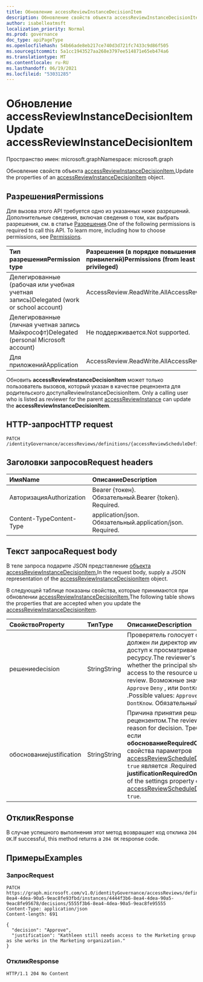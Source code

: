 ```yaml
---
title: Обновление accessReviewInstanceDecisionItem
description: Обновление свойств объекта accessReviewInstanceDecisionItem.
author: isabelleatmsft
localization_priority: Normal
ms.prod: governance
doc_type: apiPageType
ms.openlocfilehash: 54b66ade8eb217ce740d3d721fc7433c9d86f505
ms.sourcegitcommit: 5a1cc1943527aa268e3797ee514871e65eb474a6
ms.translationtype: MT
ms.contentlocale: ru-RU
ms.lasthandoff: 06/19/2021
ms.locfileid: "53031285"
---
```

# <a name="update-accessreviewinstancedecisionitem"></a><span data-ttu-id="fdc4a-103">Обновление accessReviewInstanceDecisionItem</span><span class="sxs-lookup"><span data-stu-id="fdc4a-103">Update accessReviewInstanceDecisionItem</span></span>
<span data-ttu-id="fdc4a-104">Пространство имен: microsoft.graph</span><span class="sxs-lookup"><span data-stu-id="fdc4a-104">Namespace: microsoft.graph</span></span>

<span data-ttu-id="fdc4a-105">Обновление свойств объекта [accessReviewInstanceDecisionItem.](../resources/accessreviewinstancedecisionitem.md)</span><span class="sxs-lookup"><span data-stu-id="fdc4a-105">Update the properties of an [accessReviewInstanceDecisionItem](../resources/accessreviewinstancedecisionitem.md) object.</span></span>


## <a name="permissions"></a><span data-ttu-id="fdc4a-106">Разрешения</span><span class="sxs-lookup"><span data-stu-id="fdc4a-106">Permissions</span></span>
<span data-ttu-id="fdc4a-p101">Для вызова этого API требуется одно из указанных ниже разрешений. Дополнительные сведения, включая сведения о том, как выбрать разрешения, см. в статье [Разрешения](/graph/permissions-reference).</span><span class="sxs-lookup"><span data-stu-id="fdc4a-p101">One of the following permissions is required to call this API. To learn more, including how to choose permissions, see [Permissions](/graph/permissions-reference).</span></span>

|<span data-ttu-id="fdc4a-109">Тип разрешения</span><span class="sxs-lookup"><span data-stu-id="fdc4a-109">Permission type</span></span>|<span data-ttu-id="fdc4a-110">Разрешения (в порядке повышения привилегий)</span><span class="sxs-lookup"><span data-stu-id="fdc4a-110">Permissions (from least to most privileged)</span></span>|
|:---|:---|
|<span data-ttu-id="fdc4a-111">Делегированные (рабочая или учебная учетная запись)</span><span class="sxs-lookup"><span data-stu-id="fdc4a-111">Delegated (work or school account)</span></span>|<span data-ttu-id="fdc4a-112">AccessReview.ReadWrite.All</span><span class="sxs-lookup"><span data-stu-id="fdc4a-112">AccessReview.ReadWrite.All</span></span>|
|<span data-ttu-id="fdc4a-113">Делегированные (личная учетная запись Майкрософт)</span><span class="sxs-lookup"><span data-stu-id="fdc4a-113">Delegated (personal Microsoft account)</span></span>|<span data-ttu-id="fdc4a-114">Не поддерживается.</span><span class="sxs-lookup"><span data-stu-id="fdc4a-114">Not supported.</span></span>|
|<span data-ttu-id="fdc4a-115">Для приложений</span><span class="sxs-lookup"><span data-stu-id="fdc4a-115">Application</span></span>|<span data-ttu-id="fdc4a-116">AccessReview.ReadWrite.All</span><span class="sxs-lookup"><span data-stu-id="fdc4a-116">AccessReview.ReadWrite.All</span></span>|

<span data-ttu-id="fdc4a-117">Обновить **accessReviewInstanceDecisionItem** может только пользователь вызовов, который указан в качестве рецензента для родительского доступаReviewInstanceDecisionItem. [](../resources/accessreviewinstance.md)</span><span class="sxs-lookup"><span data-stu-id="fdc4a-117">Only a calling user who is listed as reviewer for the parent [accessReviewInstance](../resources/accessreviewinstance.md) can update the **accessReviewInstanceDecisionItem**.</span></span>

## <a name="http-request"></a><span data-ttu-id="fdc4a-118">HTTP-запрос</span><span class="sxs-lookup"><span data-stu-id="fdc4a-118">HTTP request</span></span>

<!-- {
  "blockType": "ignored"
}
-->
``` http
PATCH /identityGovernance/accessReviews/definitions/{accessReviewScheduleDefinitionId}/instances/{accessReviewInstanceId}/decisions/{accessReviewInstanceDecisionItemId}
```

## <a name="request-headers"></a><span data-ttu-id="fdc4a-119">Заголовки запросов</span><span class="sxs-lookup"><span data-stu-id="fdc4a-119">Request headers</span></span>
|<span data-ttu-id="fdc4a-120">Имя</span><span class="sxs-lookup"><span data-stu-id="fdc4a-120">Name</span></span>|<span data-ttu-id="fdc4a-121">Описание</span><span class="sxs-lookup"><span data-stu-id="fdc4a-121">Description</span></span>|
|:---|:---|
|<span data-ttu-id="fdc4a-122">Авторизация</span><span class="sxs-lookup"><span data-stu-id="fdc4a-122">Authorization</span></span>|<span data-ttu-id="fdc4a-p102">Bearer {токен}. Обязательный.</span><span class="sxs-lookup"><span data-stu-id="fdc4a-p102">Bearer {token}. Required.</span></span>|
|<span data-ttu-id="fdc4a-125">Content-Type</span><span class="sxs-lookup"><span data-stu-id="fdc4a-125">Content-Type</span></span>|<span data-ttu-id="fdc4a-p103">application/json. Обязательный.</span><span class="sxs-lookup"><span data-stu-id="fdc4a-p103">application/json. Required.</span></span>|

## <a name="request-body"></a><span data-ttu-id="fdc4a-128">Текст запроса</span><span class="sxs-lookup"><span data-stu-id="fdc4a-128">Request body</span></span>
<span data-ttu-id="fdc4a-129">В теле запроса подарите JSON представление [объекта accessReviewInstanceDecisionItem.](../resources/accessreviewinstancedecisionitem.md)</span><span class="sxs-lookup"><span data-stu-id="fdc4a-129">In the request body, supply a JSON representation of the [accessReviewInstanceDecisionItem](../resources/accessreviewinstancedecisionitem.md) object.</span></span>

<span data-ttu-id="fdc4a-130">В следующей таблице показаны свойства, которые принимаются при обновлении [accessReviewInstanceDecisionItem.](../resources/accessreviewinstancedecisionitem.md)</span><span class="sxs-lookup"><span data-stu-id="fdc4a-130">The following table shows the properties that are accepted when you update the [accessReviewInstanceDecisionItem](../resources/accessreviewinstancedecisionitem.md).</span></span>

|<span data-ttu-id="fdc4a-131">Свойство</span><span class="sxs-lookup"><span data-stu-id="fdc4a-131">Property</span></span>|<span data-ttu-id="fdc4a-132">Тип</span><span class="sxs-lookup"><span data-stu-id="fdc4a-132">Type</span></span>|<span data-ttu-id="fdc4a-133">Описание</span><span class="sxs-lookup"><span data-stu-id="fdc4a-133">Description</span></span>|
|:---|:---|:---|
|<span data-ttu-id="fdc4a-134">решение</span><span class="sxs-lookup"><span data-stu-id="fdc4a-134">decision</span></span>|<span data-ttu-id="fdc4a-135">String</span><span class="sxs-lookup"><span data-stu-id="fdc4a-135">String</span></span>|<span data-ttu-id="fdc4a-136">Проверятель голосует о том, должен ли директор иметь доступ к просматриваемом ресурсу.</span><span class="sxs-lookup"><span data-stu-id="fdc4a-136">The reviewer's vote on whether the principal should have access to the resource under review.</span></span> <span data-ttu-id="fdc4a-137">Возможные значения: `Approve` `Deny` , или `DontKnow` .</span><span class="sxs-lookup"><span data-stu-id="fdc4a-137">Possible values: `Approve`, `Deny`, or `DontKnow`.</span></span> <span data-ttu-id="fdc4a-138">Обязательный.</span><span class="sxs-lookup"><span data-stu-id="fdc4a-138">Required.</span></span>|
|<span data-ttu-id="fdc4a-139">обоснование</span><span class="sxs-lookup"><span data-stu-id="fdc4a-139">justification</span></span>|<span data-ttu-id="fdc4a-140">String</span><span class="sxs-lookup"><span data-stu-id="fdc4a-140">String</span></span>|<span data-ttu-id="fdc4a-141">Причина принятия решения рецензентом.</span><span class="sxs-lookup"><span data-stu-id="fdc4a-141">The reviewer's reason for decision.</span></span> <span data-ttu-id="fdc4a-142">Требуется, если **обоснованиеRequiredOnApproval** свойства параметров [accessReviewScheduleDefinition](../resources/accessreviewscheduledefinition.md) `true` является .</span><span class="sxs-lookup"><span data-stu-id="fdc4a-142">Required if the **justificationRequiredOnApproval** of the settings property of the [accessReviewScheduleDefinition](../resources/accessreviewscheduledefinition.md) is `true`.</span></span>|

## <a name="response"></a><span data-ttu-id="fdc4a-143">Отклик</span><span class="sxs-lookup"><span data-stu-id="fdc4a-143">Response</span></span>

<span data-ttu-id="fdc4a-144">В случае успешного выполнения этот метод возвращает код отклика `204 OK`.</span><span class="sxs-lookup"><span data-stu-id="fdc4a-144">If successful, this method returns a `204 OK` response code.</span></span>

## <a name="examples"></a><span data-ttu-id="fdc4a-145">Примеры</span><span class="sxs-lookup"><span data-stu-id="fdc4a-145">Examples</span></span>

### <a name="request"></a><span data-ttu-id="fdc4a-146">Запрос</span><span class="sxs-lookup"><span data-stu-id="fdc4a-146">Request</span></span>
<!-- {
  "blockType": "request",
  "name": "update_accessreviewinstancedecisionitem"
}
-->
``` http
PATCH https://graph.microsoft.com/v1.0/identityGovernance/accessReviews/definitions/abadf3b6-8ea4-4dea-90a5-9eac8fe93fbd/instances/4444f3b6-8ea4-4dea-90a5-9eac8fe95678/decisions/5555f3b6-8ea4-4dea-90a5-9eac8fe95555
Content-Type: application/json
Content-length: 691

{
  "decision": "Approve",
  "justification": "Kathleen still needs access to the Marketing group as she works in the Marketing organization."
}
```


### <a name="response"></a><span data-ttu-id="fdc4a-147">Отклик</span><span class="sxs-lookup"><span data-stu-id="fdc4a-147">Response</span></span>
<!-- {
  "blockType": "response",
  "truncated": true
}
-->
``` http
HTTP/1.1 204 No Content
```
